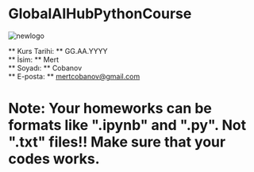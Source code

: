 # GlobalAIHubPythonCourse

![newlogo](https://user-images.githubusercontent.com/56518359/114034698-18434200-9887-11eb-84a1-71be77d92b84.png)

** Kurs Tarihi: ** GG.AA.YYYY  
** İsim: ** Mert  
** Soyadı: ** Cobanov  
** E-posta: ** mertcobanov@gmail.com  

# Note: Your homeworks can be formats like ".ipynb" and ".py". Not ".txt" files!! Make sure that your codes works.
